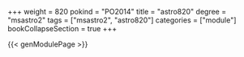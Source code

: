 +++
weight = 820
pokind = "PO2014"
title = "astro820"
degree = "msastro2"
tags = ["msastro2", "astro820"]
categories = ["module"]
bookCollapseSection = true
+++

{{< genModulePage >}}
